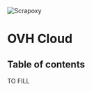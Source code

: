 ![Scrapoxy](https://raw.githubusercontent.com/fabienvauchelles/scrapoxy/master/docs/logo.png)


# OVH Cloud

## Table of contents

TO FILL